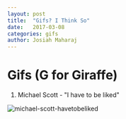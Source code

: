 ```yaml
---
layout: post
title:  "Gifs? I Think So"
date:   2017-03-08
categories: gifs
author: Josiah Maharaj
---
```

Gifs (G for Giraffe)
===

1. Michael Scott - "I have to be liked"

![michael-scott-havetobeliked](https://drive.google.com/uc?export=download&id=0B2mH_sRnxE2jQnRZRW5COGxlQW8)
